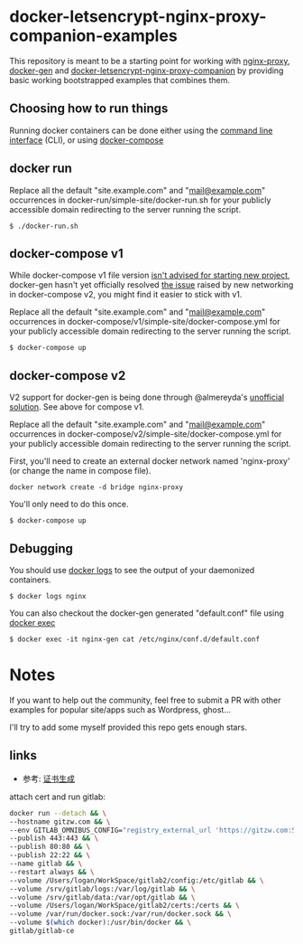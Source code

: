 # docker-letsencrypt-nginx-proxy-companion-examples

This repository is meant to be a starting point for working with [nginx-proxy](https://github.com/jwilder/nginx-proxy), [docker-gen](https://github.com/jwilder/docker-gen) and [docker-letsencrypt-nginx-proxy-companion](https://github.com/JrCs/docker-letsencrypt-nginx-proxy-companion) by providing basic working bootstrapped examples that combines them.

## Choosing how to run things

Running docker containers can be done either using the [command line interface](https://docs.docker.com/engine/reference/commandline/cli/) (CLI), or using [docker-compose](https://docs.docker.com/compose/overview/)

## docker run

Replace all the default "site.example.com" and "mail@example.com" occurrences in docker-run/simple-site/docker-run.sh for your publicly accessible domain redirecting to the server running the script.

```
$ ./docker-run.sh
```

## docker-compose v1

While docker-compose v1 file version [isn't advised for starting new project](https://docs.docker.com/compose/compose-file/#upgrading), docker-gen hasn't yet officially resolved [the issue](https://github.com/jwilder/nginx-proxy/issues/304) raised by new networking in docker-compose v2, you might find it easier to stick with v1.

Replace all the default "site.example.com" and "mail@example.com" occurrences in docker-compose/v1/simple-site/docker-compose.yml for your publicly accessible domain redirecting to the server running the script.

```
$ docker-compose up
```

## docker-compose v2

V2 support for docker-gen is being done through @almereyda's [unofficial solution](https://github.com/jwilder/nginx-proxy/issues/304#issuecomment-189775983). See above for compose v1.

Replace all the default "site.example.com" and "mail@example.com" occurrences in docker-compose/v2/simple-site/docker-compose.yml for your publicly accessible domain redirecting to the server running the script.

First, you'll need to create an external docker network named 'nginx-proxy' (or change the name in compose file).

```
docker network create -d bridge nginx-proxy
```

You'll only need to do this once.

```
$ docker-compose up
```

## Debugging

You should use [docker logs](https://docs.docker.com/engine/reference/commandline/logs/) to see the output of your daemonized containers.

```
$ docker logs nginx
```

You can also checkout the docker-gen generated "default.conf" file using [docker exec](https://docs.docker.com/engine/reference/commandline/exec/)

```
$ docker exec -it nginx-gen cat /etc/nginx/conf.d/default.conf
```

# Notes

If you want to help out the community, feel free to submit a PR with other examples for popular site/apps such as Wordpress, ghost...

I'll try to add some myself provided this repo gets enough stars.


## links
   * 参考: [证书生成](<http://www.cnblogs.com/flasheryu/p/5776492.html>)

attach cert and run gitlab:
``` bash
docker run --detach && \
--hostname gitzw.com && \
--env GITLAB_OMNIBUS_CONFIG="registry_external_url 'https://gitzw.com:5500';registry_nginx['ssl_certificate']='/certs/gitzw.com.crt';registry_nginx['ssl_certificate_key']='/certs/gitzw.com.key';external_url 'https://gitzw.com/';nginx['redirect_http_to_https']=true;nginx['ssl_certificate']='/certs/gitzw.com.crt';nginx['ssl_certificate_key']='/certs/gitzw.com.key';" && \
--publish 443:443 && \
--publish 80:80 && \
--publish 22:22 && \
--name gitlab && \
--restart always && \
--volume /Users/logan/WorkSpace/gitlab2/config:/etc/gitlab && \
--volume /srv/gitlab/logs:/var/log/gitlab && \
--volume /srv/gitlab/data:/var/opt/gitlab && \
--volume /Users/logan/WorkSpace/gitlab2/certs:/certs && \
--volume /var/run/docker.sock:/var/run/docker.sock && \
--volume $(which docker):/usr/bin/docker && \
gitlab/gitlab-ce
```
